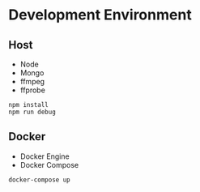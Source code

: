 # Development Environment

## Host

* Node
* Mongo
* ffmpeg
* ffprobe

```
npm install
npm run debug
```

## Docker

* Docker Engine
* Docker Compose

```
docker-compose up
```
